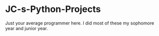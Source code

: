 # JC-s-Python-Projects
Just your average programmer here. I did most of these my sophomore year and junior year.
